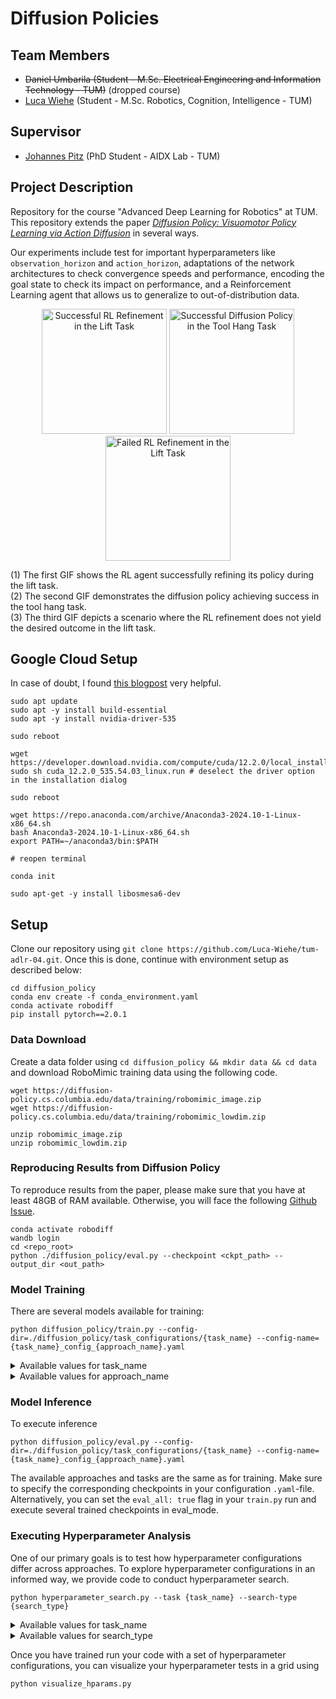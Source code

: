 # Diffusion Policies

## Team Members

- ~~Daniel Umbarila (Student - M.Sc. Electrical Engineering and Information Technology - TUM)~~ (dropped course)
- [Luca Wiehe](https://scholar.google.com/citations?user=hrh-irUAAAAJ&hl=en&oi=ao) (Student - M.Sc. Robotics, Cognition, Intelligence - TUM)

## Supervisor

- [Johannes Pitz](https://scholar.google.com/citations?user=GK9X6NoAAAAJ&hl=de) (PhD Student - AIDX Lab - TUM)

## Project Description

Repository for the course "Advanced Deep Learning for Robotics" at TUM. This repository extends the paper [*Diffusion Policy: Visuomotor Policy Learning via Action Diffusion*](https://arxiv.org/abs/2303.04137v4) in several ways.

Our experiments include test for important hyperparameters like `observation_horizon` and `action_horizon`, adaptations of the network architectures to check convergence speeds and performance, encoding the goal state to check its impact on performance, and a Reinforcement Learning agent that allows us to generalize to out-of-distribution data.

<div style="text-align: center;">
  <img src="https://github.com/user-attachments/assets/5f62cfa9-84f1-4038-82e8-28436050cd14" style="width:200px;" alt="Successful RL Refinement in the Lift Task">
  <img src="https://github.com/user-attachments/assets/898d1232-005e-4963-b2f4-a1065615e3cb" style="width:200px;" alt="Successful Diffusion Policy in the Tool Hang Task">
  <img src="https://github.com/user-attachments/assets/9ed9f312-eab6-4515-bfdc-6293084158df" style="width:200px;" alt="Failed RL Refinement in the Lift Task">
</div>

<p>
(1) The first GIF shows the RL agent successfully refining its policy during the lift task.<br>
(2) The second GIF demonstrates the diffusion policy achieving success in the tool hang task.<br>
(3) The third GIF depicts a scenario where the RL refinement does not yield the desired outcome in the lift task.
</p>

## Google Cloud Setup
In case of doubt, I found [this blogpost](https://askubuntu.com/questions/1077061/how-do-i-install-nvidia-and-cuda-drivers-into-ubuntu/1077063#1077063) very helpful.

```
sudo apt update
sudo apt -y install build-essential
sudo apt -y install nvidia-driver-535

sudo reboot

wget https://developer.download.nvidia.com/compute/cuda/12.2.0/local_installers/cuda_12.2.0_535.54.03_linux.run
sudo sh cuda_12.2.0_535.54.03_linux.run # deselect the driver option in the installation dialog

sudo reboot

wget https://repo.anaconda.com/archive/Anaconda3-2024.10-1-Linux-x86_64.sh
bash Anaconda3-2024.10-1-Linux-x86_64.sh
export PATH=~/anaconda3/bin:$PATH

# reopen terminal

conda init

sudo apt-get -y install libosmesa6-dev
```

## Setup
Clone our repository using `git clone https://github.com/Luca-Wiehe/tum-adlr-04.git`. Once this is done, continue with environment setup as described below:
```
cd diffusion_policy
conda env create -f conda_environment.yaml
conda activate robodiff
pip install pytorch==2.0.1
```

### Data Download
Create a data folder using `cd diffusion_policy && mkdir data && cd data` and download RoboMimic training data using the following code.
```
wget https://diffusion-policy.cs.columbia.edu/data/training/robomimic_image.zip
wget https://diffusion-policy.cs.columbia.edu/data/training/robomimic_lowdim.zip

unzip robomimic_image.zip
unzip robomimic_lowdim.zip
```

### Reproducing Results from Diffusion Policy
To reproduce results from the paper, please make sure that you have at least 48GB of RAM available. Otherwise, you will face the following [Github Issue](https://github.com/real-stanford/diffusion_policy/issues/118). 

```
conda activate robodiff
wandb login
cd <repo_root>
python ./diffusion_policy/eval.py --checkpoint <ckpt_path> --output_dir <out_path>
```

### Model Training
There are several models available for training:
```
python diffusion_policy/train.py --config-dir=./diffusion_policy/task_configurations/{task_name} --config-name={task_name}_config_{approach_name}.yaml
```

<details>
<summary>Available values for task_name</summary>

`task_name` | Name | Description
--- | --- | ---
`lift` | Lift | The robot needs to lift an object from the desk using its gripper
`tool_hang` | Tool Hang | The robot needs to hang a tool with a squared cutout onto a pole

</details>

<details>
<summary>Available values for approach_name</summary>

`approach_name` | Name | Our Contribution | Description
--- | --- | :---: | ---
`base_mlp` | Base MLP | X | A simple MLP where past observations are passed without a conditioning mechanism
`cond_mlp` | Conditioned MLP | X | A simple MLP where past observations are passed to each layer using FiLM-conditioning
`rl` | Reinforcement Learning | X | A Reinforcement Learning policy that extends Diffusion Policy by modifying predicted actions
`unet` | Conditional UNet | | A UNet where past observations are passed to each layer using FiLM-conditioning
`goal` | Goal-Conditioned UNet | X | Same as `unet` but extended through an additional positional encoding to pass the goal state
`transformer` | Transformer | | A Transformer architecture to realize Diffusion

</details>


### Model Inference
To execute inference 
```
python diffusion_policy/eval.py --config-dir=./diffusion_policy/task_configurations/{task_name} --config-name={task_name}_config_{approach_name}.yaml
```

The available approaches and tasks are the same as for training. Make sure to specify the corresponding checkpoints in your configuration `.yaml`-file. Alternatively, you can set the `eval_all: true` flag in your `train.py` run and execute several trained checkpoints in eval_mode.

### Executing Hyperparameter Analysis
One of our primary goals is to test how hyperparameter configurations differ across approaches. To explore hyperparameter configurations in an informed way, we provide code to conduct hyperparameter search.
```
python hyperparameter_search.py --task {task_name} --search-type {search_type} 
```

<details>
<summary>Available values for task_name</summary>

`task_name` | Name | Description
--- | --- | ---
`lift` | Lift | The robot needs to lift an object from the desk using its gripper
`tool_hang` | Tool Hang | The robot needs to hang a tool with a squared cutout onto a pole

</details>

<details>
<summary>Available values for search_type</summary>

`search_type` | Name | Our Contribution | Description
--- | --- | :---: | ---
`bayesian` | Bayesian Search | X | Tests hyperparameters using Bayesian Search with Gaussian Processes and Expected Improvement
`grid` | Grid Search | X | Tests hyperparameters in a grid search of specified size
</details>

Once you have trained run your code with a set of hyperparameter configurations, you can visualize your hyperparameter tests in a grid using
```
python visualize_hparams.py
```
